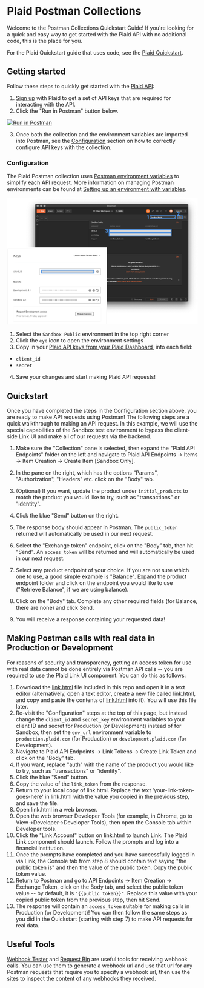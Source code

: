 # Plaid Postman Collections
Welcome to the Postman Collections Quickstart Guide! If you're looking for a quick and easy way to get started with the Plaid API with no additional code, this is the place for you.

For the Plaid Quickstart guide that uses code, see the [Plaid Quickstart](https://github.com/plaid/quickstart).

## Getting started
Follow these steps to quickly get started with the [Plaid API](https://plaid.com/docs):

1. [Sign up](https://dashboard.plaid.com/signup) with Plaid to get a set of API keys that are required for interacting with the API.
2. Click the "Run in Postman" button below.
  
[![Run in Postman](https://run.pstmn.io/button.svg)](https://app.getpostman.com/run-collection/300b6d41be01cbd6a882?action=collection%2Fimport#?env%5BSandbox%5D=dW5kZWZpbmVk)

3. Once both the collection and the environment variables are imported into Postman, see the [Configuration](https://github.com/plaid/plaid-postman#configuration) section on how to correctly configure API keys with the collection.

### Configuration
The Plaid Postman collection uses [Postman environment variables](https://learning.getpostman.com/docs/postman/environments_and_globals/intro_to_environments_and_globals/) to simplify each API request. More information on managing Postman environments can be found at [Setting up an environment with variables](https://learning.getpostman.com/docs/postman/environments_and_globals/manage_environments/).

![plaid-postman-configuration](/images/plaid-postman-config.png)

1. Select the `Sandbox Public` environment in the top right corner
2. Click the `eye` icon to open the environment settings
3. Copy in your [Plaid API keys from your Plaid Dashboard](https://dashboard.plaid.com/account/keys), into each field:
  - `client_id`
  - `secret`
4. Save your changes and start making Plaid API requests!

## Quickstart

Once you have completed the steps in the Configuration section above, you are ready to make API requests using Postman! The following steps are a quick walkthrough to making an API request. In this example, we will use the special capabilities of the Sandbox test environment to bypass the client-side Link UI and make all of our requests via the backend. 

1. Make sure the "Collection" pane is selected, then expand the "Plaid API Endpoints" folder on the left and navigate to Plaid API Endpoints -> Items -> Item Creation -> Create Item [Sandbox Only].
2. In the pane on the right, which has the options "Params", "Authorization", "Headers" etc. click on the "Body" tab. 
3. (Optional) If you want, update the product under `initial_products` to match the product you would like to try, such as "transactions" or "identity". 
4. Click the blue "Send" button on the right.
5. The response body should appear in Postman. The `public_token` returned will automatically be used in our next request.
6. Select the "Exchange token" endpoint, click on the "Body" tab, then hit "Send". An `access_token` will be returned and will automatically be used in our next request.
7. Select any product endpoint of your choice. If you are not sure which one to use, a good simple example is "Balance". Expand the product endpoint folder and click on the endpoint you would like to use ("Retrieve Balance", if we are using balance).

8. Click on the "Body" tab. Complete any other required fields (for Balance, there are none) and click Send.
9. You will receive a response containing your requested data!

## Making Postman calls with real data in Production or Development

For reasons of security and transparency, getting an access token for use with real data cannot be done entirely via Postman API calls -- you are required to use the Plaid Link UI component. You can do this as follows:

1. Download the [link.html](/link.html) file included in this repo and open it in a text editor (alternatively, open a text editor, create a new file called link.html, and copy and paste the contents of [link.html](/link.html) into it). You will use this file later.
2. Re-visit the "Configuration" steps at the top of this page, but instead change the `client_id` and `secret_key` environment variables to your client ID and secret for Production (or Development) instead of for Sandbox, then set the `env_url` environment variable to `production.plaid.com` (for Production) or `development.plaid.com` (for Development).
3. Navigate to Plaid API Endpoints -> Link Tokens -> Create Link Token and click on the "Body" tab.
4. If you want, replace "auth" with the name of the product you would like to try, such as "transactions" or "identity". 
5. Click the blue "Send" button.
6. Copy the value of the `link_token` from the response.
7. Return to your local copy of link.html. Replace the text 'your-link-token-goes-here' in link.html with the value you copied in the previous step, and save the file.
8. Open link.html in a web browser.
9. Open the web browser Developer Tools (for example, in Chrome, go to View->Developer->Developer Tools), then open the Console tab within Developer tools.
10. Click the "Link Account" button on link.html to launch Link. The Plaid Link component should launch. Follow the prompts and log into a financial institution.
11. Once the prompts have completed and you have successfully logged in via Link, the Console tab from step 8 should contain text saying "the public token is" and then the value of the public token. Copy the public token value.
12. Return to Postman and go to API Endpoints -> Item Creation -> Exchange Token, click on the Body tab, and select the public token value -- by default, it is `"{{public_token}}"`. Replace this value with your copied public token from the previous step, then hit Send.
13. The response will contain an `access_token` suitable for making calls in Production (or Development)! You can then follow the same steps as you did in the Quickstart (starting with step 7) to make API requests for real data.

## Useful Tools
[Webhook Tester](https://webhook.site/) and [Request Bin](https://requestbin.com/) are useful tools for receiving webhook calls. You can use them to generate a webhook url and use that url for any Postman requests that require you to specify a webhook url, then use the sites to inspect the content of any webhooks they received.
